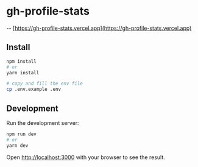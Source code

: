 # gh-profile-stats

--
[https://gh-profile-stats.vercel.app](https://gh-profile-stats.vercel.app)

## Install

```sh
npm install
# or
yarn install

# copy and fill the env file
cp .env.example .env
```

## Development

Run the development server:

```bash
npm run dev
# or
yarn dev
```

Open [http://localhost:3000](http://localhost:3000) with your browser to see the result.
